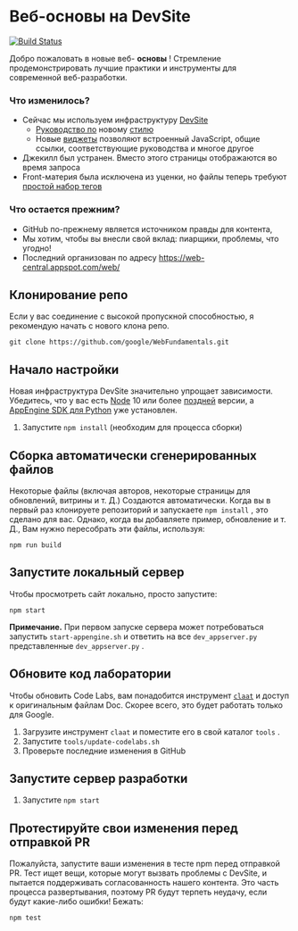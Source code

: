 # Веб-основы на DevSite

[![Build Status](https://travis-ci.org/google/WebFundamentals.svg?branch=master)](https://travis-ci.org/google/WebFundamentals)

Добро пожаловать в новые веб- **основы** ! Стремление продемонстрировать лучшие практики и инструменты для современной веб-разработки.

### Что изменилось?

- Сейчас мы используем инфраструктуру [DevSite](https://developers.google.com/) 
    -  [Руководство по](https://petele-scratch.appspot.com/web/resources/style-guide) новому [стилю](https://petele-scratch.appspot.com/web/resources/style-guide) 
    -  Новые [виджеты](https://petele-scratch.appspot.com/web/resources/widgets) позволяют встроенный JavaScript, общие ссылки, соответствующие руководства и многое другое 
- Джекилл был устранен. Вместо этого страницы отображаются во время запроса
- Front-материя была исключена из уценки, но файлы теперь требуют [простой набор тегов](https://petele-scratch.appspot.com/web/resources/writing-an-article#yaml-front-matter)

### Что остается прежним?

- GitHub по-прежнему является источником правды для контента,
- Мы хотим, чтобы вы внесли свой вклад: пиарщики, проблемы, что угодно!
- Последний организован по адресу https://web-central.appspot.com/web/

## Клонирование репо

Если у вас соединение с высокой пропускной способностью, я рекомендую начать с нового клона репо.

```
git clone https://github.com/google/WebFundamentals.git
```

## Начало настройки

Новая инфраструктура DevSite значительно упрощает зависимости. Убедитесь, что у вас есть [Node](https://nodejs.org/en/) 10 или более [поздней](https://cloud.google.com/appengine/downloads#Google_App_Engine_SDK_for_Python) версии, а [AppEngine SDK для Python](https://cloud.google.com/appengine/downloads#Google_App_Engine_SDK_for_Python) уже установлен.

1. Запустите `npm install` (необходим для процесса сборки)

## Сборка автоматически сгенерированных файлов

Некоторые файлы (включая авторов, некоторые страницы для обновлений, витрины и т. Д.) Создаются автоматически. Когда вы в первый раз клонируете репозиторий и запускаете `npm install` , это сделано для вас. Однако, когда вы добавляете пример, обновление и т. Д., Вам нужно пересобрать эти файлы, используя:

```
npm run build
```

## Запустите локальный сервер

Чтобы просмотреть сайт локально, просто запустите:

```
npm start
```

**Примечание.** При первом запуске сервера может потребоваться запустить `start-appengine.sh` и ответить на все `dev_appserver.py` представленные `dev_appserver.py` .

## Обновите код лаборатории

Чтобы обновить Code Labs, вам понадобится инструмент [`claat`](https://github.com/googlecodelabs/tools/tree/master/claat) и доступ к оригинальным файлам Doc. Скорее всего, это будет работать только для Google.

1. Загрузите инструмент `claat` и поместите его в свой каталог `tools` .
2. Запустите `tools/update-codelabs.sh`
3. Проверьте последние изменения в GitHub

## Запустите сервер разработки

1. Запустите `npm start`

## Протестируйте свои изменения перед отправкой PR

Пожалуйста, запустите ваши изменения в тесте npm перед отправкой PR. Тест ищет вещи, которые могут вызвать проблемы с DevSite, и пытается поддерживать согласованность нашего контента. Это часть процесса развертывания, поэтому PR будут терпеть неудачу, если будут какие-либо ошибки! Бежать:

```
npm test
```

